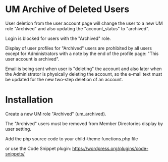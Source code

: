 # UM Archive of Deleted Users

User deletion from the user account page will change the user to a new UM role "Archived" and also updating the "account_status" to "archived".

Login is blocked for users with the "Archived" role.

Display of user profiles for "Archived" users are prohibited by all users except for Administrators with a note by the end of the profile page: "This user account is archived". 

Email is being sent when user is "deleting" the account and also later when the Administrator is physically deleting the account, so the e-mail text must be updated for the new two-step deletion of an account.

# Installation

Create a new UM role "Archived" (um_archived).

The "Archived" users must be removed from Member Directories display by user setting.

Add the php source code to your child-theme functions.php file

or use the Code Snippet plugin: https://wordpress.org/plugins/code-snippets/
